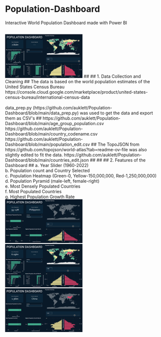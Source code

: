 # Population-Dashboard
Interactive World Population Dashboard made with Power BI
##
<img src="https://github.com/auklett/Population-Dashboard/blob/main/world2022.png" width=50%>
##
## 1. Data Collection and Cleaning
##
The data is based on the world population estimates of the United States Census Bureau <br />
https://console.cloud.google.com/marketplace/product/united-states-census-bureau/international-census-data  <br /><br />
data_prep.py (https://github.com/auklett/Population-Dashboard/blob/main/data_prep.py) was used to get the data and export them as CSV's 
##
https://github.com/auklett/Population-Dashboard/blob/main/age_group_population.csv
https://github.com/auklett/Population-Dashboard/blob/main/country_codename.csv
https://github.com/auklett/Population-Dashboard/blob/main/population_edit.csv
##
The TopoJSON from https://github.com/topojson/world-atlas?tab=readme-ov-file was also slightly edited to fit the data.
https://github.com/auklett/Population-Dashboard/blob/main/countries_edit.json
##
##
## 2. Features of the Dashboard
##
a. Year Slider (1960-2022) <br />
b. Population count and Country Selected <br />
c. Population Heatmap (Green-0, Yellow-150,000,000, Red-1,250,000,000) <br />
d. Population Pyramid (male-left, female-right) <br />
e. Most Densely Populated Countries <br />
f. Most Populated Countries <br />
g. Highest Population Growth Rate <br />
<img src="https://github.com/auklett/Population-Dashboard/blob/main/Philippines2010.png" width=50%>
<img src="https://github.com/auklett/Population-Dashboard/blob/main/World2000.png" width=50%>
<img src="https://github.com/auklett/Population-Dashboard/blob/main/China2013.png" width=50%>


